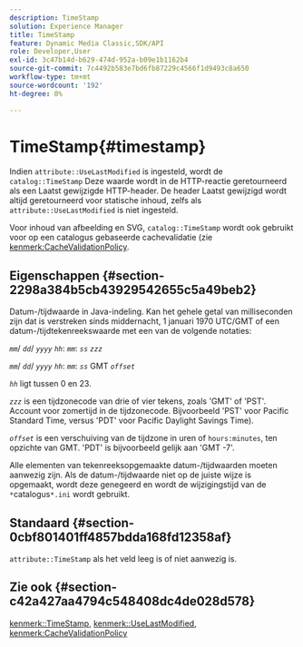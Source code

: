 ```yaml
---
description: TimeStamp
solution: Experience Manager
title: TimeStamp
feature: Dynamic Media Classic,SDK/API
role: Developer,User
exl-id: 3c47b14d-b629-474d-952a-b09e1b1162b4
source-git-commit: 7c4492b583e7bd6fb87229c4566f1d9493c8a650
workflow-type: tm+mt
source-wordcount: '192'
ht-degree: 0%

---
```


# TimeStamp{#timestamp}

Indien `attribute::UseLastModified` is ingesteld, wordt de `catalog::TimeStamp` Deze waarde wordt in de HTTP-reactie geretourneerd als een Laatst gewijzigde HTTP-header. De header Laatst gewijzigd wordt altijd geretourneerd voor statische inhoud, zelfs als `attribute::UseLastModified` is niet ingesteld.

Voor inhoud van afbeelding en SVG, `catalog::TimeStamp` wordt ook gebruikt voor op een catalogus gebaseerde cachevalidatie (zie [kenmerk:CacheValidationPolicy](/help/aem-is-ir-api/is-api/image-catalog/image-serving-api-ref/c-image-catalog-reference/c-attributes-reference/r-cachevalidationpolicy.md).

## Eigenschappen {#section-2298a384b5cb43929542655c5a49beb2}

Datum-/tijdwaarde in Java-indeling. Kan het gehele getal van milliseconden zijn dat is verstreken sinds middernacht, 1 januari 1970 UTC/GMT of een datum-/tijdtekenreekswaarde met een van de volgende notaties:

*`mm`*/ *`dd`*/ *`yyyy`* *`hh`*: *`mm`*: *`ss`* *`zzz`*

*`mm`*/ *`dd`*/ *`yyyy`* *`hh`*: *`mm`*: *`ss`* GMT *`offset`*

*`hh`* ligt tussen 0 en 23.

*`zzz`* is een tijdzonecode van drie of vier tekens, zoals &#39;GMT&#39; of &#39;PST&#39;. Account voor zomertijd in de tijdzonecode. Bijvoorbeeld &#39;PST&#39; voor Pacific Standard Time, versus &#39;PDT&#39; voor Pacific Daylight Savings Time).

*`offset`* is een verschuiving van de tijdzone in uren of `hours:minutes`, ten opzichte van GMT. &#39;PDT&#39; is bijvoorbeeld gelijk aan &#39;GMT -7&#39;.

Alle elementen van tekenreeksopgemaakte datum-/tijdwaarden moeten aanwezig zijn. Als de datum-/tijdwaarde niet op de juiste wijze is opgemaakt, wordt deze genegeerd en wordt de wijzigingstijd van de `*`catalogus`*.ini` wordt gebruikt.

## Standaard {#section-0cbf801401ff4857bdda168fd12358af}

`attribute::TimeStamp` als het veld leeg is of niet aanwezig is.

## Zie ook {#section-c42a427aa4794c548408dc4de028d578}

[kenmerk::TimeStamp](../../../../../../is-api/image-catalog/image-serving-api-ref/c-image-catalog-reference/c-attributes-reference/r-timestamp.md#reference-4213c599a64942ee8cb9d80696b08296), [kenmerk::UseLastModified](../../../../../../is-api/image-catalog/image-serving-api-ref/c-image-catalog-reference/c-attributes-reference/r-uselastmodified.md#reference-73ecc421e6864a38aec5a4775f06b8e8), [kenmerk:CacheValidationPolicy](../../../../../../is-api/image-catalog/image-serving-api-ref/c-image-catalog-reference/c-attributes-reference/r-cachevalidationpolicy.md#reference-e55e52fd749041718a9af69fa2027b57)
